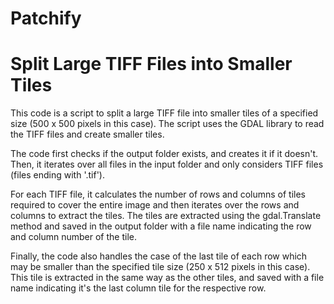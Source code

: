 # Patchify

# Split Large TIFF Files into Smaller Tiles

 This code is a script to split a large TIFF file into smaller tiles of a specified size (500 x 500 pixels in this case). The script uses the GDAL library to read the TIFF files and create smaller tiles.

The code first checks if the output folder exists, and creates it if it doesn't. Then, it iterates over all files in the input folder and only considers TIFF files (files ending with '.tif').

For each TIFF file, it calculates the number of rows and columns of tiles required to cover the entire image and then iterates over the rows and columns to extract the tiles. The tiles are extracted using the gdal.Translate method and saved in the output folder with a file name indicating the row and column number of the tile.

Finally, the code also handles the case of the last tile of each row which may be smaller than the specified tile size (250 x 512 pixels in this case). This tile is extracted in the same way as the other tiles, and saved with a file name indicating it's the last column tile for the respective row.
